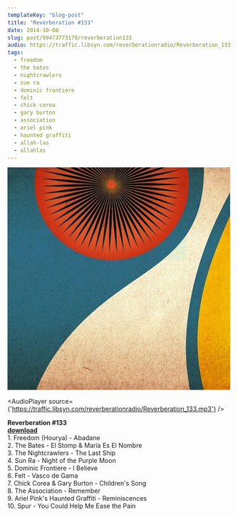 ```yaml
---
templateKey: "blog-post"
title: "Reverberation #133"
date: 2014-10-08
slug: post/99473773179/reverberation133
audio: https://traffic.libsyn.com/reverberationradio/Reverberation_133.mp3
tags:
  - freedom
  - the bates
  - nightcrawlers
  - sun ra
  - dominic frontiere
  - felt
  - chick corea
  - gary burton
  - association
  - ariel pink
  - haunted graffiti
  - allah-las
  - allahlas
---
```


![Reverberation #133](../images/a9cbe36bca8fa8588b80101e7b415f3d31c577ccee427c74980a40748abab42c.jpg)

<AudioPlayer source={'https://traffic.libsyn.com/reverberationradio/Reverberation_133.mp3'} />

<p><strong>Reverberation #133<a href="https://traffic.libsyn.com/reverberationradio/Reverberation_133.mp3" target="_blank"><br />download<br /></a></strong>1. Freedom (Hourya) - Abadane<br />2. The Bates - El Stomp &amp; Mar&iacute;a Es El Nombre&nbsp;<br />3. The Nightcrawlers - The Last Ship<br />4. Sun Ra - Night of the Purple Moon<br />5. Dominic Frontiere - I Believe<br />6. Felt - Vasco de Gama<br />7. Chick Corea &amp; Gary Burton - Children's Song<br />8. The Association - Remember<br />9. Ariel Pink's Haunted Graffiti - Reminiscences&nbsp;<br />10. Spur - You Could Help Me Ease the Pain</p>
